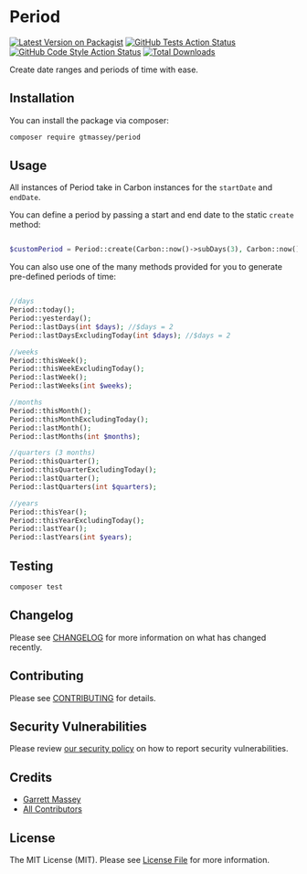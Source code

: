 # Period

[![Latest Version on Packagist](https://img.shields.io/packagist/v/gtmassey/period.svg?style=flat-square)](https://packagist.org/packages/gtmassey/period)
[![GitHub Tests Action Status](https://img.shields.io/github/workflow/status/gtmassey/period/run-tests?label=tests)](https://github.com/gtmassey/period/actions?query=workflow%3Arun-tests+branch%3Amain)
[![GitHub Code Style Action Status](https://img.shields.io/github/workflow/status/gtmassey/period/Fix%20PHP%20code%20style%20issues?label=code%20style)](https://github.com/gtmassey/period/actions?query=workflow%3A"Fix+PHP+code+style+issues"+branch%3Amain)
[![Total Downloads](https://img.shields.io/packagist/dt/gtmassey/period.svg?style=flat-square)](https://packagist.org/packages/gtmassey/period)

Create date ranges and periods of time with ease.

## Installation

You can install the package via composer:

```bash
composer require gtmassey/period
```

## Usage

All instances of Period take in Carbon instances for the `startDate` and `endDate`. 

You can define a period by passing a start and end date to the static `create` method:

```php

$customPeriod = Period::create(Carbon::now()->subDays(3), Carbon::now());

```

You can also use one of the many methods provided for you to generate pre-defined periods of time:

```php

//days
Period::today();
Period::yesterday();
Period::lastDays(int $days); //$days = 2
Period::lastDaysExcludingToday(int $days); //$days = 2

//weeks
Period::thisWeek();
Period::thisWeekExcludingToday();
Period::lastWeek();
Period::lastWeeks(int $weeks);

//months
Period::thisMonth();
Period::thisMonthExcludingToday();
Period::lastMonth();
Period::lastMonths(int $months);

//quarters (3 months)
Period::thisQuarter();
Period::thisQuarterExcludingToday();
Period::lastQuarter();
Period::lastQuarters(int $quarters);

//years
Period::thisYear();
Period::thisYearExcludingToday();
Period::lastYear();
Period::lastYears(int $years);

```

## Testing

```bash
composer test
```

## Changelog

Please see [CHANGELOG](CHANGELOG.md) for more information on what has changed recently.

## Contributing

Please see [CONTRIBUTING](CONTRIBUTING.md) for details.

## Security Vulnerabilities

Please review [our security policy](../../security/policy) on how to report security vulnerabilities.

## Credits

- [Garrett Massey](https://github.com/gtmassey)
- [All Contributors](../../contributors)

## License

The MIT License (MIT). Please see [License File](LICENSE.md) for more information.
